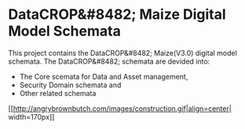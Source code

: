 # DataCROP&amp;#8482; Maize Digital Model Schemata
This project contains the DataCROP&amp;#8482; Maize(V3.0) digital model schemata.
The DataCROP&amp;#8482; schemata are devided into:
* The Core scemata for Data and Asset management,
* Security Domain schemata and 
* Other related schemata

[[http://angrybrownbutch.com/images/construction.gif|align=center| width=170px]]
